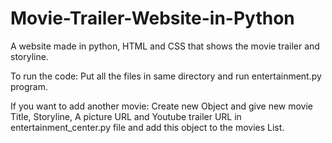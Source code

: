 # Movie-Trailer-Website-in-Python
A website made in python, HTML and CSS that shows the movie trailer and storyline.

To run the code: 
  Put all the files in same directory and run entertainment.py program.
 
If you want to add another movie:
  Create new Object and give new movie Title, Storyline, A picture URL and Youtube trailer URL in entertainment_center.py file
  and add this object to the movies List.


  

